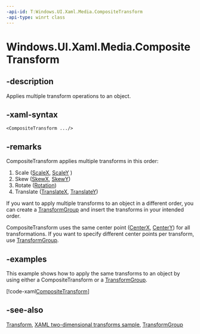 ```yaml
---
-api-id: T:Windows.UI.Xaml.Media.CompositeTransform
-api-type: winrt class
---
```


<!-- Class syntax.
public class CompositeTransform : Windows.UI.Xaml.Media.Transform, Windows.UI.Xaml.Media.ICompositeTransform
-->

# Windows.UI.Xaml.Media.CompositeTransform

## -description
Applies multiple transform operations to an object.

## -xaml-syntax
```xaml
<CompositeTransform .../>
```


## -remarks
CompositeTransform applies multiple transforms in this order:


1. Scale ([ScaleX](compositetransform_scalex.md), [ScaleY](compositetransform_scaley.md) )
1. Skew ([SkewX](compositetransform_skewx.md), [SkewY](compositetransform_skewy.md))
1. Rotate ([Rotation](compositetransform_rotation.md))
1. Translate ([TranslateX](compositetransform_translatex.md), [TranslateY](compositetransform_translatey.md))

If you want to apply multiple transforms to an object in a different order, you can create a [TransformGroup](transformgroup.md) and insert the transforms in your intended order.

CompositeTransform uses the same center point ([CenterX](compositetransform_centerx.md), [CenterY](compositetransform_centery.md)) for all transformations. If you want to specify different center points per transform, use [TransformGroup](transformgroup.md).

## -examples
This example shows how to apply the same transforms to an object by using either a CompositeTransform or a [TransformGroup](transformgroup.md).



[!code-xaml[CompositeTransform](../windows.ui.xaml/code/transforms/csharp/CompositeTransform.xaml#SnippetCompositeTransform)]

## -see-also
[Transform](transform.md), [XAML two-dimensional transforms sample](https://github.com/microsoftarchive/msdn-code-gallery-microsoft/tree/master/Official%20Windows%20Platform%20Sample/Windows%208.1%20Store%20app%20samples/99866-Windows%208.1%20Store%20app%20samples/XAML%20two-dimensional%20transforms%20sample), [TransformGroup](transformgroup.md)
